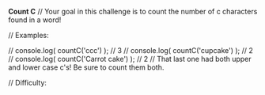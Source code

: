 **Count C**
// Your goal in this challenge is to count the number of c characters found in a word!

// Examples:

// console.log( countC('ccc') ); // 3
// console.log( countC('cupcake') ); // 2
// console.log( countC('Carrot cake') ); // 2
//  That last one had both upper and lower case c's! Be sure to count them both.

// Difficulty: 